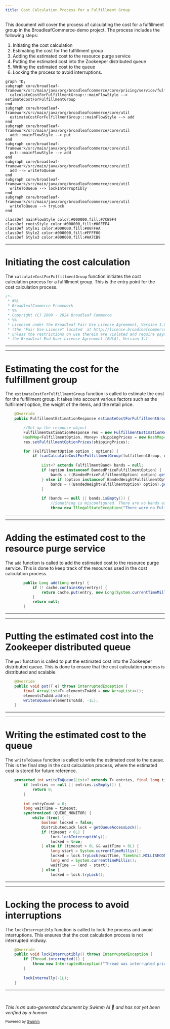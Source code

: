 ```yaml
---
title: Cost Calculation Process for a Fulfillment Group
---
```

This document will cover the process of calculating the cost for a fulfillment group in the BroadleafCommerce-demo project. The process includes the following steps:

1. Initiating the cost calculation
2. Estimating the cost for the fulfillment group
3. Adding the estimated cost to the resource purge service
4. Putting the estimated cost into the Zookeeper distributed queue
5. Writing the estimated cost to the queue
6. Locking the process to avoid interruptions.

```mermaid
graph TD;
subgraph core/broadleaf-framework/src/main/java/org/broadleafcommerce/core/pricing/service/fulfillment/provider/BandedFulfillmentPricingProvider.java
  calculateCostForFulfillmentGroup:::mainFlowStyle --> estimateCostForFulfillmentGroup
end
subgraph core/broadleaf-framework/src/main/java/org/broadleafcommerce/core/util
  estimateCostForFulfillmentGroup:::mainFlowStyle --> add
end
subgraph core/broadleaf-framework/src/main/java/org/broadleafcommerce/core/util
  add:::mainFlowStyle --> put
end
subgraph core/broadleaf-framework/src/main/java/org/broadleafcommerce/core/util
  put:::mainFlowStyle --> add
end
subgraph core/broadleaf-framework/src/main/java/org/broadleafcommerce/core/util
  add --> writeToQueue
end
subgraph core/broadleaf-framework/src/main/java/org/broadleafcommerce/core/util
  writeToQueue --> lockInterruptibly
end
subgraph core/broadleaf-framework/src/main/java/org/broadleafcommerce/core/util
  writeToQueue --> tryLock
end

classDef mainFlowStyle color:#000000,fill:#7CB9F4
classDef rootsStyle color:#000000,fill:#00FFF4
classDef Style1 color:#000000,fill:#00FFAA
classDef Style2 color:#000000,fill:#FFFF00
classDef Style3 color:#000000,fill:#AA7CB9
```

<SwmSnippet path="/core/broadleaf-framework/src/main/java/org/broadleafcommerce/core/pricing/service/fulfillment/provider/BandedFulfillmentPricingProvider.java" line="1">

---

# Initiating the cost calculation

The `calculateCostForFulfillmentGroup` function initiates the cost calculation process for a fulfillment group. This is the entry point for the cost calculation process.

```java
/*-
 * #%L
 * BroadleafCommerce Framework
 * %%
 * Copyright (C) 2009 - 2024 Broadleaf Commerce
 * %%
 * Licensed under the Broadleaf Fair Use License Agreement, Version 1.0
 * (the "Fair Use License" located  at http://license.broadleafcommerce.org/fair_use_license-1.0.txt)
 * unless the restrictions on use therein are violated and require payment to Broadleaf in which case
 * the Broadleaf End User License Agreement (EULA), Version 1.1
```

---

</SwmSnippet>

<SwmSnippet path="/core/broadleaf-framework/src/main/java/org/broadleafcommerce/core/pricing/service/fulfillment/provider/BandedFulfillmentPricingProvider.java" line="92">

---

# Estimating the cost for the fulfillment group

The `estimateCostForFulfillmentGroup` function is called to estimate the cost for the fulfillment group. It takes into account various factors such as the fulfillment option, the weight of the items, and the retail price.

```java
    @Override
    public FulfillmentEstimationResponse estimateCostForFulfillmentGroup(FulfillmentGroup fulfillmentGroup, Set<FulfillmentOption> options) throws FulfillmentPriceException {

        //Set up the response object
        FulfillmentEstimationResponse res = new FulfillmentEstimationResponse();
        HashMap<FulfillmentOption, Money> shippingPrices = new HashMap<FulfillmentOption, Money>();
        res.setFulfillmentOptionPrices(shippingPrices);

        for (FulfillmentOption option : options) {
            if (canCalculateCostForFulfillmentGroup(fulfillmentGroup, option)) {
                
                List<? extends FulfillmentBand> bands = null;
                if (option instanceof BandedPriceFulfillmentOption) {
                    bands = ((BandedPriceFulfillmentOption) option).getBands();
                } else if (option instanceof BandedWeightFulfillmentOption) {
                    bands = ((BandedWeightFulfillmentOption) option).getBands();
                }
                
                if (bands == null || bands.isEmpty()) {
                    //Something is misconfigured. There are no bands associated with this fulfillment option
                    throw new IllegalStateException("There were no Fulfillment Price Bands configured for a BandedPriceFulfillmentOption with ID: "
```

---

</SwmSnippet>

<SwmSnippet path="/core/broadleaf-framework/src/main/java/org/broadleafcommerce/core/util/service/ResourcePurgeServiceImpl.java" line="593">

---

# Adding the estimated cost to the resource purge service

The `add` function is called to add the estimated cost to the resource purge service. This is done to keep track of the resources used in the cost calculation process.

```java
        public Long add(Long entry) {
            if (! cache.containsKey(entry)) {
                return cache.put(entry, new Long(System.currentTimeMillis()));
            }
            return null;
        }
```

---

</SwmSnippet>

<SwmSnippet path="/core/broadleaf-framework/src/main/java/org/broadleafcommerce/core/util/queue/ZookeeperDistributedQueue.java" line="393">

---

# Putting the estimated cost into the Zookeeper distributed queue

The `put` function is called to put the estimated cost into the Zookeeper distributed queue. This is done to ensure that the cost calculation process is distributed and scalable.

```java
    @Override
    public void put(T e) throws InterruptedException {
        final ArrayList<T> elementsToAdd = new ArrayList<>();
        elementsToAdd.add(e);
        writeToQueue(elementsToAdd, -1L);
    }
```

---

</SwmSnippet>

<SwmSnippet path="/core/broadleaf-framework/src/main/java/org/broadleafcommerce/core/util/queue/ZookeeperDistributedQueue.java" line="503">

---

# Writing the estimated cost to the queue

The `writeToQueue` function is called to write the estimated cost to the queue. This is the final step in the cost calculation process, where the estimated cost is stored for future reference.

```java
    protected int writeToQueue(List<? extends T> entries, final long timeout) throws InterruptedException {
        if (entries == null || entries.isEmpty()) {
            return 0;
        }
        
        int entryCount = 0;
        long waitTime = timeout;
        synchronized (QUEUE_MONITOR) {
            while (true) {
                boolean locked = false;
                DistributedLock lock = getQueueAccessLock();
                if (timeout < 0L) {
                    lock.lockInterruptibly();
                    locked = true;
                } else if (timeout > 0L && waitTime > 0L) {
                    long start = System.currentTimeMillis();
                    locked = lock.tryLock(waitTime, TimeUnit.MILLISECONDS);
                    long end = System.currentTimeMillis();
                    waitTime -= (end - start);
                } else {
                    locked = lock.tryLock();
```

---

</SwmSnippet>

<SwmSnippet path="/core/broadleaf-framework/src/main/java/org/broadleafcommerce/core/util/lock/ReentrantDistributedZookeeperLock.java" line="335">

---

# Locking the process to avoid interruptions

The `lockInterruptibly` function is called to lock the process and avoid interruptions. This ensures that the cost calculation process is not interrupted midway.

```java
    @Override
    public void lockInterruptibly() throws InterruptedException {
        if (Thread.interrupted()) {
            throw new InterruptedException("Thread was interrupted prior to trying to acquire the lock.");
        }
        
        lockInternally(-1L);
    }
```

---

</SwmSnippet>

&nbsp;

*This is an auto-generated document by Swimm AI 🌊 and has not yet been verified by a human*

<SwmMeta version="3.0.0" repo-id="Z2l0aHViJTNBJTNBQnJvYWRsZWFmQ29tbWVyY2UtZGVtbyUzQSUzQWdpbGFkbmF2b3Q=" repo-name="BroadleafCommerce-demo" doc-type="flows"><sup>Powered by [Swimm](/)</sup></SwmMeta>
